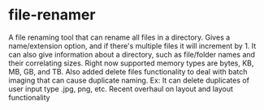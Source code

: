 # file-renamer
A file renaming tool that can rename all files in a directory. Gives a name/extension option, and if there's multiple files it will increment by 1. It can also give information about a directory, such as file/folder names and their correlating sizes. Right now supported memory types are bytes, KB, MB, GB, and TB.
Also added delete files functionality to deal with batch imaging that can cause duplicate naming. Ex: It can delete duplicates of user input type .jpg, png, etc. Recent overhaul on layout and layout functionality
